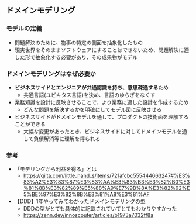 ## ドメインモデリング
### モデルの定義
- 問題解決のために、物事の特定の側面を抽象化したもの
- 現実世界をそのままソフトウェアにすることはできないため、問題解決に適した形で抽象化する必要があり、その成果物がモデル

### ドメインモデリングはなぜ必要か
- **ビジネスサイドとエンジニアが共通認識を持ち、意思疎通する**ため
  - 共通言語(ユビキタス言語)を決め、言語のゆらぎをなくす
- 業務知識を設計に反映させることで、より業務に適した設計を作成するため
  - どんな問題を解決するかを明確にしてモデル図に反映させる
- ビジネスサイドがドメインモデルを通して、プロダクトの技術面を理解することができる
  - 大幅な変更があったとき、ビジネスサイドに対してドメインモデルを通して負債解消等に理解を得られる

### 参考
- 「モデリングから利益を得る」とは
  - https://qiita.com/little_hand_s/items/721afcbc555444663247#%E3%83%A2%E3%83%87%E3%83%AA%E3%83%B3%E3%82%B0%E3%81%8B%E3%82%89%E5%88%A9%E7%9B%8A%E3%82%92%E5%BE%97%E3%82%8B%E3%81%A8%E3%81%AF
- 【DDD】1年やってみてわかったドメインモデリングの型
  - DDDの型がとても具体的に記載されていてとてもわかりやすかった
  - https://zenn.dev/innoscouter/articles/b1973a7032ff8a

